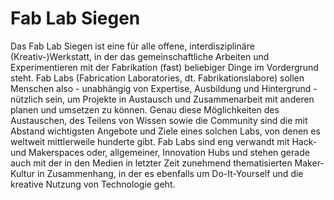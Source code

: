 # Fab Lab Siegen
Das Fab Lab Siegen ist eine für alle offene, interdisziplinäre (Kreativ-)Werkstatt, in der das gemeinschaftliche Arbeiten und Experimentieren mit der Fabrikation (fast) beliebiger Dinge im Vordergrund steht. Fab Labs (Fabrication Laboratories, dt. Fabrikationslabore) sollen Menschen also - unabhängig von Expertise, Ausbildung und Hintergrund - nützlich sein, um Projekte in Austausch und Zusammenarbeit mit anderen planen und umsetzen zu können. Genau diese Möglichkeiten des Austauschen, des Teilens von Wissen sowie die Community sind die mit Abstand wichtigsten Angebote und Ziele eines solchen Labs, von denen es weltweit mittlerweile hunderte gibt. Fab Labs sind eng verwandt mit Hack- und Makerspaces oder, allgemeiner, Innovation Hubs und stehen gerade auch mit der in den Medien in letzter Zeit zunehmend thematisierten Maker-Kultur in Zusammenhang, in der es ebenfalls um Do-It-Yourself und die kreative Nutzung von Technologie geht.
